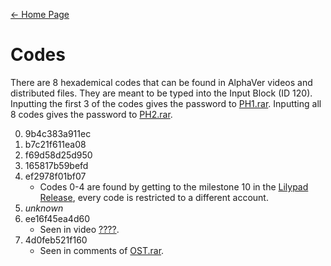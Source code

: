 [← Home Page](../README.md)

# Codes
There are 8 hexademical codes that can be found in AlphaVer videos and distributed files. They are meant to be typed into the Input Block (ID 120). Inputting the first 3 of the codes gives the password to [PH1.rar](../resources/lilypad-analyzation.md#ph1.rar). Inputting all 8 codes gives the password to [PH2.rar](../resources/lilypad-analyzation.md#ph2.rar).

0. 9b4c383a911ec
1. b7c21f611ea08
2. f69d58d25d950
3. 165817b59befd
4. ef2978f01bf07
   - Codes 0-4 are found by getting to the milestone 10 in the [Lilypad Release](), every code is restricted to a different account.
5. *unknown*
6. ee16f45ea4d60
   - Seen in video [????](../videos/question-mark.md).
7. 4d0feb521f160
   - Seen in comments of [OST.rar](../resources/ost-rar.md).
